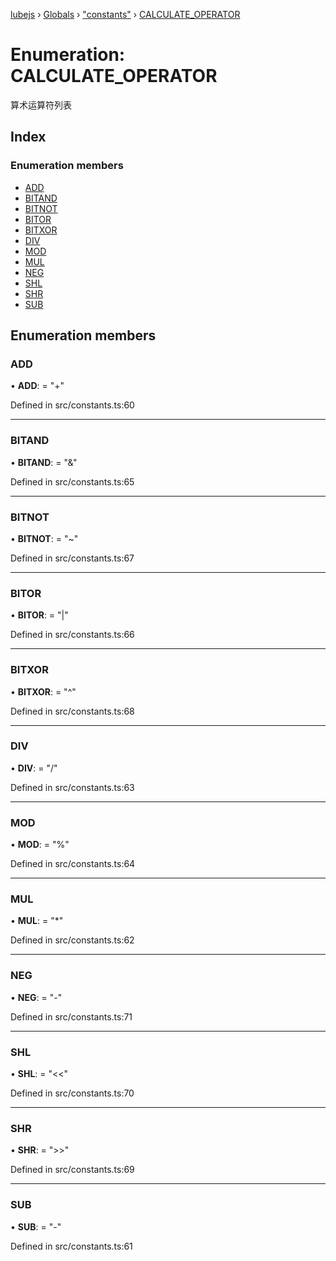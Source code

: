 [lubejs](../README.md) › [Globals](../globals.md) › ["constants"](../modules/_constants_.md) › [CALCULATE_OPERATOR](_constants_.calculate_operator.md)

# Enumeration: CALCULATE_OPERATOR

算术运算符列表

## Index

### Enumeration members

* [ADD](_constants_.calculate_operator.md#add)
* [BITAND](_constants_.calculate_operator.md#bitand)
* [BITNOT](_constants_.calculate_operator.md#bitnot)
* [BITOR](_constants_.calculate_operator.md#bitor)
* [BITXOR](_constants_.calculate_operator.md#bitxor)
* [DIV](_constants_.calculate_operator.md#div)
* [MOD](_constants_.calculate_operator.md#mod)
* [MUL](_constants_.calculate_operator.md#mul)
* [NEG](_constants_.calculate_operator.md#neg)
* [SHL](_constants_.calculate_operator.md#shl)
* [SHR](_constants_.calculate_operator.md#shr)
* [SUB](_constants_.calculate_operator.md#sub)

## Enumeration members

###  ADD

• **ADD**: = "+"

Defined in src/constants.ts:60

___

###  BITAND

• **BITAND**: = "&"

Defined in src/constants.ts:65

___

###  BITNOT

• **BITNOT**: = "~"

Defined in src/constants.ts:67

___

###  BITOR

• **BITOR**: = "|"

Defined in src/constants.ts:66

___

###  BITXOR

• **BITXOR**: = "^"

Defined in src/constants.ts:68

___

###  DIV

• **DIV**: = "/"

Defined in src/constants.ts:63

___

###  MOD

• **MOD**: = "%"

Defined in src/constants.ts:64

___

###  MUL

• **MUL**: = "*"

Defined in src/constants.ts:62

___

###  NEG

• **NEG**: = "-"

Defined in src/constants.ts:71

___

###  SHL

• **SHL**: = "<<"

Defined in src/constants.ts:70

___

###  SHR

• **SHR**: = ">>"

Defined in src/constants.ts:69

___

###  SUB

• **SUB**: = "-"

Defined in src/constants.ts:61

